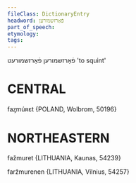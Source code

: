 ```yaml
---
fileClass: DictionaryEntry
headword: פֿאַרזשמורען
part_of_speech: 
etymology: 
tags: 
---
```

פֿאַרזשמורען
פֿאַרזשמורעט
'to squint'

CENTRAL
========

faᶎmúʀɛt {POLAND, Wolbrom, 50196}

NORTHEASTERN
==============

fažmuret {LITHUANIA, Kaunas, 54239}

faržmurenen {LITHUANIA, Vilnius, 54257}